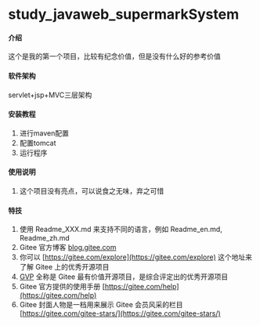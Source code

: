 # study_javaweb_supermarkSystem

#### 介绍
这个是我的第一个项目，比较有纪念价值，但是没有什么好的参考价值

#### 软件架构
servlet+jsp+MVC三层架构


#### 安装教程

1.  进行maven配置
2.  配置tomcat
3.  运行程序

#### 使用说明

1.  这个项目没有亮点，可以说食之无味，弃之可惜


#### 特技

1.  使用 Readme\_XXX.md 来支持不同的语言，例如 Readme\_en.md, Readme\_zh.md
2.  Gitee 官方博客 [blog.gitee.com](https://blog.gitee.com)
3.  你可以 [https://gitee.com/explore](https://gitee.com/explore) 这个地址来了解 Gitee 上的优秀开源项目
4.  [GVP](https://gitee.com/gvp) 全称是 Gitee 最有价值开源项目，是综合评定出的优秀开源项目
5.  Gitee 官方提供的使用手册 [https://gitee.com/help](https://gitee.com/help)
6.  Gitee 封面人物是一档用来展示 Gitee 会员风采的栏目 [https://gitee.com/gitee-stars/](https://gitee.com/gitee-stars/)
